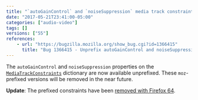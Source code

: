 ```yaml
---
title: "`autoGainControl` and `noiseSuppression` media track constraints have been unprefixed"
date: "2017-05-21T23:41:00-05:00"
categories: ["audio-video"]
tags: []
versions: ["55"]
references:
    - url: "https://bugzilla.mozilla.org/show_bug.cgi?id=1366415"
      title: "Bug 1366415 - Unprefix autoGainControl and noiseSuppression constraints"
---
```

The `autoGainControl` and `noiseSuppression` properties on the [`MediaTrackConstraints`](https://developer.mozilla.org/docs/Web/API/MediaTrackConstraints) dictionary are now available unprefixed. These `moz`-prefixed versions will be removed in the near future.

**Update**: The prefixed constraints have been [removed with Firefox 64](https://www.fxsitecompat.com/en-CA/docs/2018/prefixed-autogaincontrol-and-noisesuppression-media-track-constraints-have-been-removed/).
